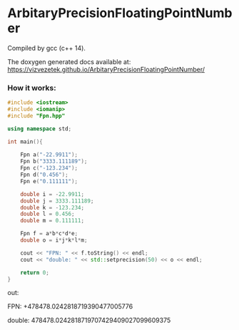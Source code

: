 # ArbitaryPrecisionFloatingPointNumber

Compiled by gcc (c++ 14).

The doxygen generated docs available at: https://vizvezetek.github.io/ArbitaryPrecisionFloatingPointNumber/

### How it works:
```c++
#include <iostream>
#include <iomanip>
#include "Fpn.hpp"

using namespace std;

int main(){
    
    Fpn a("-22.9911");
    Fpn b("3333.111189");
    Fpn c("-123.234");
    Fpn d("0.456");
    Fpn e("0.111111");

    double i = -22.9911;
    double j = 3333.111189;
    double k = -123.234;
    double l = 0.456;
    double m = 0.111111;

    Fpn f = a*b*c*d*e;
    double o = i*j*k*l*m;

    cout << "FPN: " << f.toString() << endl;
    cout << "double: " << std::setprecision(50) << o << endl;

    return 0;
}
```
out:

FPN: +478478.0242818719390477005776

double: 478478.0242818719707429409027099609375
